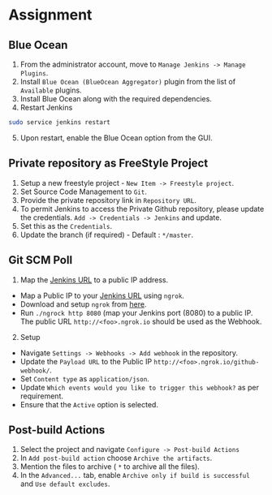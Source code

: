 # Assignment

## Blue Ocean

1. From the administrator account, move to `Manage Jenkins -> Manage Plugins`.
2. Install `Blue Ocean (BlueOcean Aggregator)` plugin from the list of `Available` plugins.
3. Install Blue Ocean along with the required dependencies.
4. Restart Jenkins
```bash
sudo service jenkins restart
```
5. Upon restart, enable the Blue Ocean option from the GUI.

## Private repository as FreeStyle Project

1. Setup a new freestyle project - `New Item -> Freestyle project`.
2. Set Source Code Management to `Git`.
3. Provide the private repository link in `Repository URL`.
4. To permit Jenkins to access the Private Github repository, please update the credentials. `Add -> Credentials -> Jenkins` and update.
5. Set this as the `Credentials`.
6. Update the branch (if required) - Default : `*/master`.

## Git SCM Poll

1. Map the [Jenkins URL](http://localhost:8080/) to a public IP address.
  
  - Map a Public IP to your [Jenkins URL](http://localhost:8080/) using `ngrok`.
  - Download and setup `ngrok` from [here](https://ngrok.com/download).
  - Run `./ngrock http 8080` (map your Jenkins port (8080) to a public IP. The public URL `http://<foo>.ngrok.io` should be used as the Webhook.

2. Setup
  
  - Navigate `Settings -> Webhooks -> Add webhook` in the repository.
  - Update the `Payload URL` to the Public IP `http://<foo>.ngrok.io/github-webhook/`.
  - Set `Content type` as `application/json`.
  - Update `Which events would you like to trigger this webhook?` as per requirement.
  - Ensure that the `Active` option is selected.

## Post-build Actions

1. Select the project and navigate `Configure -> Post-build Actions`
2. In `Add post-build action` choose `Archive the artifacts`.
3. Mention the files to archive ( `*` to archive all the files).
4. In the `Advanced...` tab, enable `Archive only if build is successful` and `Use default excludes`.

